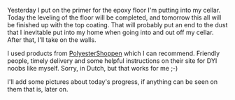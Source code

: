 Yesterday I put on the primer for the epoxy floor I'm putting into my cellar. Today the leveling of the floor will be completed, and tomorrow this all will be finished up with the top coating. That will probably put an end to the dust that I inevitable put into my home when going into and out off my cellar. After that, I'll take on the walls.

I used products from [PolyesterShoppen](https://polyestershoppen.nl/informatie/strakke-epoxy-vloer-in-garage) which I can recommend. Friendly people, timely delivery and some helpful instructions on their site for DYI noobs like myself. Sorry, in Dutch, but that works for me ;-)

I'll add some pictures about today's progress, if anything can be seen on them that is, later on.